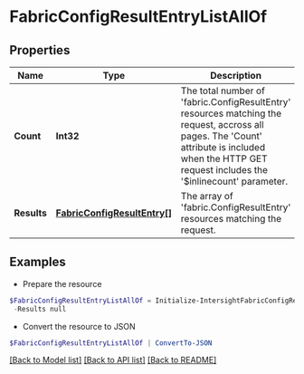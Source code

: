 # FabricConfigResultEntryListAllOf
## Properties

Name | Type | Description | Notes
------------ | ------------- | ------------- | -------------
**Count** | **Int32** | The total number of &#39;fabric.ConfigResultEntry&#39; resources matching the request, accross all pages. The &#39;Count&#39; attribute is included when the HTTP GET request includes the &#39;$inlinecount&#39; parameter. | [optional] 
**Results** | [**FabricConfigResultEntry[]**](FabricConfigResultEntry.md) | The array of &#39;fabric.ConfigResultEntry&#39; resources matching the request. | [optional] 

## Examples

- Prepare the resource
```powershell
$FabricConfigResultEntryListAllOf = Initialize-IntersightFabricConfigResultEntryListAllOf  -Count null `
 -Results null
```

- Convert the resource to JSON
```powershell
$FabricConfigResultEntryListAllOf | ConvertTo-JSON
```

[[Back to Model list]](../README.md#documentation-for-models) [[Back to API list]](../README.md#documentation-for-api-endpoints) [[Back to README]](../README.md)


